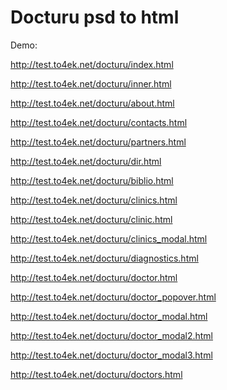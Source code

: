 Docturu  psd to html
=======
Demo:

http://test.to4ek.net/docturu/index.html

http://test.to4ek.net/docturu/inner.html

http://test.to4ek.net/docturu/about.html

http://test.to4ek.net/docturu/contacts.html

http://test.to4ek.net/docturu/partners.html

http://test.to4ek.net/docturu/dir.html

http://test.to4ek.net/docturu/biblio.html

http://test.to4ek.net/docturu/clinics.html

http://test.to4ek.net/docturu/clinic.html

http://test.to4ek.net/docturu/clinics_modal.html

http://test.to4ek.net/docturu/diagnostics.html

http://test.to4ek.net/docturu/doctor.html

http://test.to4ek.net/docturu/doctor_popover.html

http://test.to4ek.net/docturu/doctor_modal.html

http://test.to4ek.net/docturu/doctor_modal2.html

http://test.to4ek.net/docturu/doctor_modal3.html

http://test.to4ek.net/docturu/doctors.html

